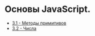 # Основы JavaScript.

- [3.1 - Методы примитивов](https://github.com/13RedFox/JS_Book/blob/main/3/js/1.js 'Методы примитивов')
- [3.2 - Числа](https://github.com/13RedFox/JS_Book/blob/main/3/js/2.js 'Числа')
